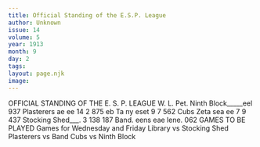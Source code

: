 ```yaml
---
title: Official Standing of the E.S.P. League
author: Unknown
issue: 14
volume: 5
year: 1913
month: 9
day: 2
tags:
layout: page.njk
image:
---
```

OFFICIAL STANDING OF THE E. S. P. LEAGUE    W. L. Pet. Ninth Block_____eel 937 Plasterers ae ee 14 2 875 eb Ta ny eset 9 7 562 Cubs Zeta sea ee 7 9 437 Stocking Shed___. 3 138 187 Band. eens eae lene. 062    GAMES TO BE PLAYED Games for Wednesday and Friday Library vs Stocking Shed Plasterers vs Band Cubs vs Ninth Block 

